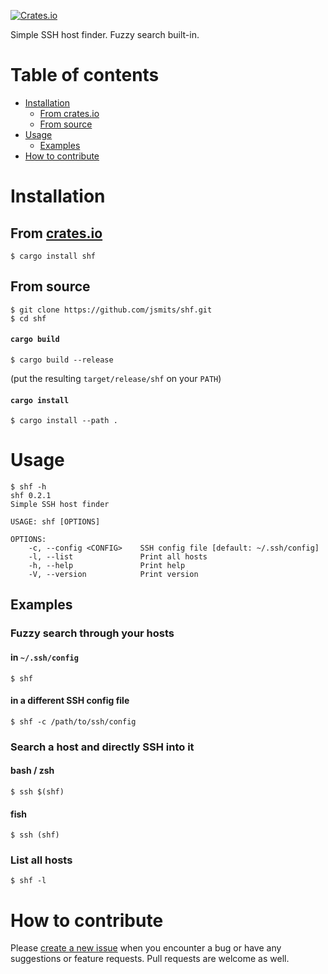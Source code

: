 [![Crates.io](https://img.shields.io/crates/v/shf.svg)](https://crates.io/crates/shf)

Simple SSH host finder.
Fuzzy search built-in.

# Table of contents

- [Installation](#installation)
    - [From crates.io](#from-cratesio)
    - [From source](#from-source)
- [Usage](#usage)
    - [Examples](#examples)
- [How to contribute](#how-to-contribute)

# Installation

## From [crates.io](https://crates.io/crates/shf)

```shell
$ cargo install shf
```

## From source

```shell
$ git clone https://github.com/jsmits/shf.git
$ cd shf
```

#### `cargo build`

```shell
$ cargo build --release
```

(put the resulting `target/release/shf` on your `PATH`)

#### `cargo install`

```
$ cargo install --path .
```

# Usage

```shell
$ shf -h
shf 0.2.1
Simple SSH host finder

USAGE: shf [OPTIONS]

OPTIONS:
    -c, --config <CONFIG>    SSH config file [default: ~/.ssh/config]
    -l, --list               Print all hosts
    -h, --help               Print help
    -V, --version            Print version
```

## Examples

### Fuzzy search through your hosts

#### in `~/.ssh/config`

```shell
$ shf
```

#### in a different SSH config file

```shell
$ shf -c /path/to/ssh/config
```

### Search a host and directly SSH into it

#### bash / zsh

```shell
$ ssh $(shf)
```

#### fish

```shell
$ ssh (shf)
```

### List all hosts

```shell
$ shf -l
```

# How to contribute

Please [create a new issue](https://github.com/jsmits/shf/issues/new) when you encounter a bug
or have any suggestions or feature requests. Pull requests are welcome as well.
